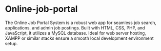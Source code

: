 # Online-job-portal
 The Online Job Portal System is a robust web app for seamless job search, applications, and admin job postings. Built with HTML, CSS, PHP, and JavaScript, it utilizes a MySQL database. Ideal for web server hosting, XAMPP or similar stacks ensure a smooth local development environment setup.
